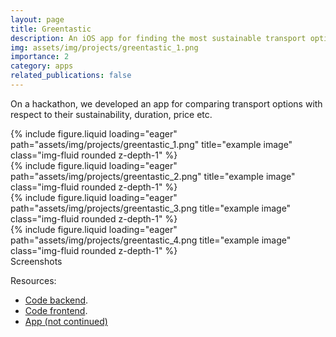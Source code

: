 ```yaml
---
layout: page
title: Greentastic
description: An iOS app for finding the most sustainable transport option
img: assets/img/projects/greentastic_1.png
importance: 2
category: apps
related_publications: false
---
```


On a hackathon, we developed an app for comparing transport options with respect to their sustainability, duration, price etc.

<div class="row">
    <div class="col-sm mt-3 mt-md-0">
        {% include figure.liquid loading="eager" path="assets/img/projects/greentastic_1.png" title="example image" class="img-fluid rounded z-depth-1" %}
    </div>
    <div class="col-sm mt-3 mt-md-0">
        {% include figure.liquid loading="eager" path="assets/img/projects/greentastic_2.png" title="example image" class="img-fluid rounded z-depth-1" %}
    </div>
    <div class="col-sm mt-3 mt-md-0">
        {% include figure.liquid loading="eager" path="assets/img/projects/greentastic_3.png title="example image" class="img-fluid rounded z-depth-1" %}
    </div>
    <div class="col-sm mt-3 mt-md-0">
        {% include figure.liquid loading="eager" path="assets/img/projects/greentastic_4.png title="example image" class="img-fluid rounded z-depth-1" %}
    </div>
</div>
<div class="caption">
    Screenshots
</div>


Resources: 
* [Code backend](https://github.com/jannisborn/greentastic_backend/tree/master).
* [Code frontend](https://github.com/jannisborn/greentastic_frontend_ios/tree/master).
* [App (not continued)](https://www.appbrain.com/appstore/greentastic/ios-1494062757)